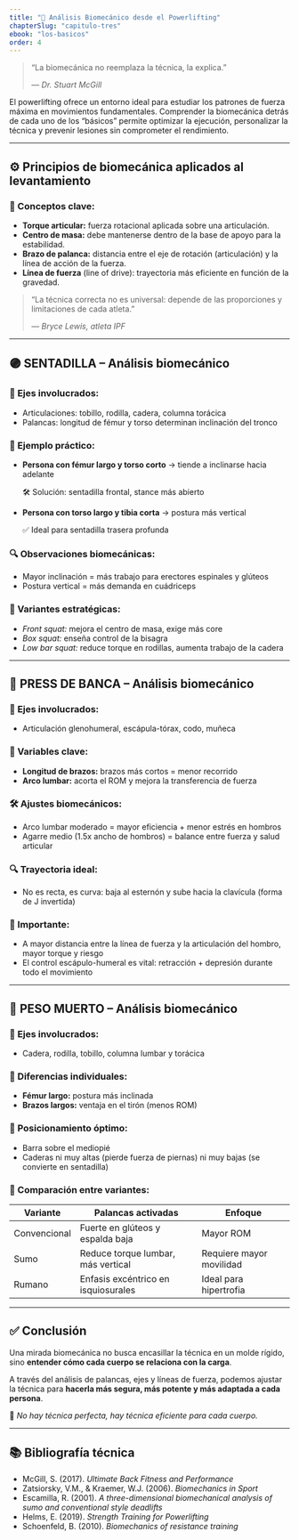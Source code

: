 ```yaml
---
title: "🔎 Análisis Biomecánico desde el Powerlifting"
chapterSlug: "capitulo-tres"
ebook: "los-basicos"
order: 4
---
```



> “La biomecánica no reemplaza la técnica, la explica.”
> 
> 
> — *Dr. Stuart McGill*
> 

El powerlifting ofrece un entorno ideal para estudiar los patrones de fuerza máxima en movimientos fundamentales. Comprender la biomecánica detrás de cada uno de los “básicos” permite optimizar la ejecución, personalizar la técnica y prevenir lesiones sin comprometer el rendimiento.

---

## ⚙️ Principios de biomecánica aplicados al levantamiento

### 🧠 Conceptos clave:

- **Torque articular:** fuerza rotacional aplicada sobre una articulación.
- **Centro de masa:** debe mantenerse dentro de la base de apoyo para la estabilidad.
- **Brazo de palanca:** distancia entre el eje de rotación (articulación) y la línea de acción de la fuerza.
- **Línea de fuerza** (line of drive): trayectoria más eficiente en función de la gravedad.

> “La técnica correcta no es universal: depende de las proporciones y limitaciones de cada atleta.”
> 
> 
> — *Bryce Lewis, atleta IPF*
> 

---

## 🟣 SENTADILLA – Análisis biomecánico

### 🔹 Ejes involucrados:

- Articulaciones: tobillo, rodilla, cadera, columna torácica
- Palancas: longitud de fémur y torso determinan inclinación del tronco

### 🧠 Ejemplo práctico:

- **Persona con fémur largo y torso corto** → tiende a inclinarse hacia adelante
    
    🛠 Solución: sentadilla frontal, stance más abierto
    
- **Persona con torso largo y tibia corta** → postura más vertical
    
    ✅ Ideal para sentadilla trasera profunda
    

### 🔍 Observaciones biomecánicas:

- Mayor inclinación = más trabajo para erectores espinales y glúteos
- Postura vertical = más demanda en cuádriceps

### 🔧 Variantes estratégicas:

- *Front squat:* mejora el centro de masa, exige más core
- *Box squat:* enseña control de la bisagra
- *Low bar squat:* reduce torque en rodillas, aumenta trabajo de la cadera

---

## 🔵 PRESS DE BANCA – Análisis biomecánico

### 🔹 Ejes involucrados:

- Articulación glenohumeral, escápula-tórax, codo, muñeca

### 🧠 Variables clave:

- **Longitud de brazos:** brazos más cortos = menor recorrido
- **Arco lumbar:** acorta el ROM y mejora la transferencia de fuerza

### 🛠 Ajustes biomecánicos:

- Arco lumbar moderado = mayor eficiencia + menor estrés en hombros
- Agarre medio (1.5x ancho de hombros) = balance entre fuerza y salud articular

### 🔍 Trayectoria ideal:

- No es recta, es curva: baja al esternón y sube hacia la clavícula (forma de J invertida)

### 📌 Importante:

- A mayor distancia entre la línea de fuerza y la articulación del hombro, mayor torque y riesgo
- El control escápulo-humeral es vital: retracción + depresión durante todo el movimiento

---

## 🔴 PESO MUERTO – Análisis biomecánico

### 🔹 Ejes involucrados:

- Cadera, rodilla, tobillo, columna lumbar y torácica

### 🧠 Diferencias individuales:

- **Fémur largo:** postura más inclinada
- **Brazos largos:** ventaja en el tirón (menos ROM)

### 📏 Posicionamiento óptimo:

- Barra sobre el mediopié
- Caderas ni muy altas (pierde fuerza de piernas) ni muy bajas (se convierte en sentadilla)

### 🧪 Comparación entre variantes:

| Variante | Palancas activadas | Enfoque |
| --- | --- | --- |
| Convencional | Fuerte en glúteos y espalda baja | Mayor ROM |
| Sumo | Reduce torque lumbar, más vertical | Requiere mayor movilidad |
| Rumano | Enfasis excéntrico en isquiosurales | Ideal para hipertrofia |

---

## ✅ Conclusión

Una mirada biomecánica no busca encasillar la técnica en un molde rígido, sino **entender cómo cada cuerpo se relaciona con la carga**.

A través del análisis de palancas, ejes y líneas de fuerza, podemos ajustar la técnica para **hacerla más segura, más potente y más adaptada a cada persona**.

🧠 *No hay técnica perfecta, hay técnica eficiente para cada cuerpo.*

---

## 📚 Bibliografía técnica

- McGill, S. (2017). *Ultimate Back Fitness and Performance*
- Zatsiorsky, V.M., & Kraemer, W.J. (2006). *Biomechanics in Sport*
- Escamilla, R. (2001). *A three-dimensional biomechanical analysis of sumo and conventional style deadlifts*
- Helms, E. (2019). *Strength Training for Powerlifting*
- Schoenfeld, B. (2010). *Biomechanics of resistance training*